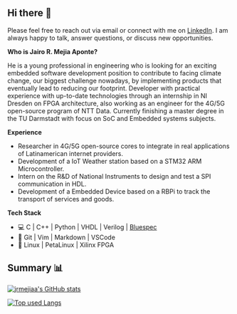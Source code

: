## Hi there 👋

Please feel free to reach out via email or connect with me on [LinkedIn](https://www.linkedin.com/in/jairo-mejia/). I am always happy to talk, answer questions, or discuss new opportunities.

**Who is Jairo R. Mejia Aponte?**

He is a young professional in engineering who is looking for an exciting embedded software development position to contribute to facing climate change, our biggest challenge nowadays, by implementing products that eventually lead to reducing our footprint. Developer with practical experience with up-to-date technologies through an internship in NI Dresden on FPGA architecture, also working as an engineer for the 4G/5G open-source program of NTT Data. Currently finishing a master degree in the TU Darmstadt with focus on SoC and Embedded systems subjects.

**Experience**

- Researcher in 4G/5G open-source cores to integrate in real applications of Latinamerican internet providers.
- Development of a IoT Weather station based on a STM32 ARM Microcontroller.
- Intern on the R&D of National Instruments to design and test a SPI communication in HDL.
- Development of a Embedded Device based on a RBPi to track the transport of services and goods.

**Tech Stack**

- 💻 C | C++ | Python | VHDL | Verilog | [Bluespec](https://github.com/B-Lang-org/bsc)
- 🔧 Git | Vim | Markdown | VSCode
- 🤖 Linux | PetaLinux | Xilinx FPGA

## Summary 📊

[![jrmejiaa's GitHub stats](https://github-readme-stats.vercel.app/api?username=jrmejiaa&count_private=true&show_icons=true&theme=tokyonight)](https://github.com/jrmejiaa/)

[![Top used Langs](https://github-readme-stats.vercel.app/api/top-langs/?username=jrmejiaa&layout=compact&theme=tokyonight)](https://github.com/jrmejiaa/)
